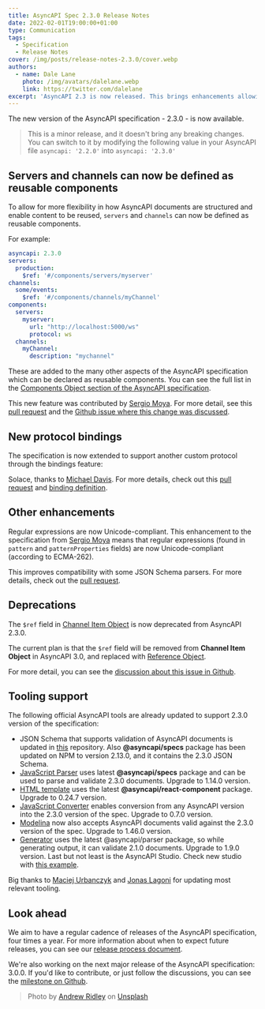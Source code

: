 ```yaml
---
title: AsyncAPI Spec 2.3.0 Release Notes
date: 2022-02-01T19:00:00+01:00
type: Communication
tags:
  - Specification
  - Release Notes
cover: /img/posts/release-notes-2.3.0/cover.webp
authors:
  - name: Dale Lane
    photo: /img/avatars/dalelane.webp
    link: https://twitter.com/dalelane
excerpt: 'AsyncAPI 2.3 is now released. This brings enhancements allowing new ways of structuring AsyncAPI documents and support for describing Solace APIs.'
---
```


The new version of the AsyncAPI specification - 2.3.0 - is now available.

> This is a minor release, and it doesn't bring any breaking changes. You can switch to it by modifying the following value in your AsyncAPI file `asyncapi: '2.2.0'` into `asyncapi: '2.3.0'`


## Servers and channels can now be defined as reusable components

To allow for more flexibility in how AsyncAPI documents are structured and enable content to be reused, `servers` and `channels` can now be defined as reusable components.

For example:

```yaml
asyncapi: 2.3.0
servers:
  production:
    $ref: '#/components/servers/myserver'
channels:
  some/events:
    $ref: '#/components/channels/myChannel'
components:
  servers:
    myserver:
      url: "http://localhost:5000/ws"
      protocol: ws
  channels:
    myChannel:
      description: "mychannel"
```

These are added to the many other aspects of the AsyncAPI specification which can be declared as reusable components. You can see the full list in the [Components Object section of the AsyncAPI specification](https://www.asyncapi.com/docs/specifications/v2.3.0#componentsObject).

This new feature was contributed by [Sergio Moya](https://www.linkedin.com/in/smoya). For more detail, see this [pull request](https://github.com/asyncapi/spec/pull/665) and the [Github issue where this change was discussed](https://github.com/asyncapi/spec/issues/660).


## New protocol bindings

The specification is now extended to support another custom protocol through the bindings feature:

Solace, thanks to [Michael Davis](https://github.com/damaru-inc).
For more details, check out this [pull request](https://github.com/asyncapi/spec/pull/666) and [binding definition](https://github.com/asyncapi/bindings/tree/master/solace).


## Other enhancements

Regular expressions are now Unicode-compliant. This enhancement to the specification from [Sergio Moya](https://www.linkedin.com/in/smoya) means that regular expressions (found in `pattern` and `patternProperties` fields) are now Unicode-compliant (according to ECMA-262).

This improves compatibility with some JSON Schema parsers. For more details, check out the [pull request](https://github.com/asyncapi/spec-json-schemas/pull/145).


## Deprecations

The `$ref` field in [Channel Item Object](#https://www.asyncapi.com/docs/specifications/v2.3.0#channelItemObject) is now deprecated from AsyncAPI 2.3.0.

The current plan is that the `$ref` field will be removed from **Channel Item Object** in AsyncAPI 3.0, and replaced with [Reference Object](https://www.asyncapi.com/docs/specifications/v2.3.0#referenceObject).

For more detail, you can see the [discussion about this issue in Github](https://github.com/asyncapi/spec/issues/607).


## Tooling support

The following official AsyncAPI tools are already updated to support 2.3.0 version of the specification:
- JSON Schema that supports validation of AsyncAPI documents is updated in [this](https://github.com/asyncapi/asyncapi-node) repository. Also **@asyncapi/specs** package has been updated on NPM to version 2.13.0, and it contains the 2.3.0 JSON Schema.
- [JavaScript Parser](https://github.com/asyncapi/parser-js/) uses latest **@asyncapi/specs** package and can be used to parse and validate 2.3.0 documents. Upgrade to 1.14.0 version.
- [HTML template](https://github.com/asyncapi/html-template) uses the latest **@asyncapi/react-component** package. Upgrade to 0.24.7 version.
- [JavaScript Converter](https://github.com/asyncapi/converter-js/) enables conversion from any AsyncAPI version into the 2.3.0 version of the spec. Upgrade to 0.7.0 version.
- [Modelina](https://github.com/asyncapi/modelina/) now also accepts AsyncAPI documents valid against the 2.3.0 version of the spec. Upgrade to 1.46.0 version.
 - [Generator](https://github.com/asyncapi/generator/) uses the latest @asyncapi/parser package, so while generating output, it can validate 2.1.0 documents. Upgrade to 1.9.0 version.
Last but not least is the AsyncAPI Studio. Check new studio with [this example](https://studio.asyncapi.com/?url=https://raw.githubusercontent.com/asyncapi/spec/v2.3.0/examples/websocket-gemini.yml).

Big thanks to [Maciej Urbanczyk](https://github.com/magicmatatjahu) and [Jonas Lagoni](https://github.com/jonaslagoni/) for updating most relevant tooling.


## Look ahead

We aim to have a regular cadence of releases of the AsyncAPI specification, four times a year. For more information about when to expect future releases, you can see our [release process document](https://github.com/asyncapi/spec/blob/master/RELEASE_PROCESS.md#release-cadence).

We're also working on the next major release of the AsyncAPI specification: 3.0.0. If you'd like to contribute, or just follow the discussions, you can see the [milestone on Github](https://github.com/asyncapi/spec/milestone/18).


> Photo by <a href="https://unsplash.com/@aridley88?utm_source=unsplash&utm_medium=referral&utm_content=creditCopyText">Andrew Ridley</a> on <a href="https://unsplash.com/?utm_source=unsplash&utm_medium=referral&utm_content=creditCopyText">Unsplash</a>
